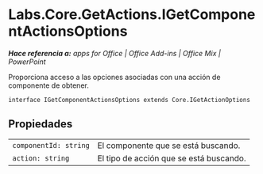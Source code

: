 
# Labs.Core.GetActions.IGetComponentActionsOptions

 _**Hace referencia a:** apps for Office | Office Add-ins | Office Mix | PowerPoint_

Proporciona acceso a las opciones asociadas con una acción de componente de obtener.

```
interface IGetComponentActionsOptions extends Core.IGetActionOptions
```


## Propiedades


|||
|:-----|:-----|
| `componentId: string`|El componente que se está buscando.|
| `action: string`|El tipo de acción que se está buscando.|
